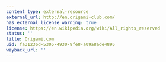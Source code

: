```yaml
---
content_type: external-resource
external_url: http://en.origami-club.com/
has_external_license_warning: true
license: https://en.wikipedia.org/wiki/All_rights_reserved
status: ''
title: Origami.com
uid: fa31236d-5305-4930-9fe8-a09a8ade4895
wayback_url: ''
---
```

